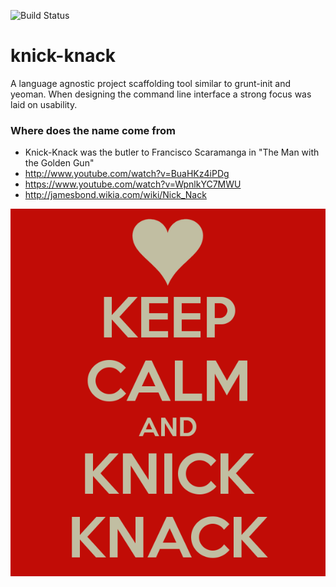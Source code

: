 ![Build Status](https://travis-ci.org/haimich/knick-knack.svg?branch=master)

knick-knack
===========

A language agnostic project scaffolding tool similar to grunt-init and yeoman. When designing the command line interface a strong focus was laid on usability.

### Where does the name come from
* Knick-Knack was the butler to Francisco Scaramanga in "The Man with the Golden Gun"
* http://www.youtube.com/watch?v=BuaHKz4iPDg
* https://www.youtube.com/watch?v=WpnlkYC7MWU
* http://jamesbond.wikia.com/wiki/Nick_Nack

![keep calm](keepcalm.png)
